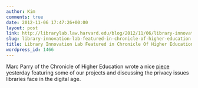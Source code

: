 ```yaml
---
author: Kim
comments: true
date: 2012-11-06 17:47:26+00:00
layout: post
link: http://librarylab.law.harvard.edu/blog/2012/11/06/library-innovation-lab-featured-in-chronicle-of-higher-education/
slug: library-innovation-lab-featured-in-chronicle-of-higher-education
title: Library Innovation Lab Featured in Chronicle Of Higher Education
wordpress_id: 1466
---
```


Marc Parry of the Chronicle of Higher Education wrote a nice [piece ](http://chronicle.com/article/As-Libraries-Go-Digital/135514)yesterday featuring some of our projects and discussing the privacy issues libraries face in the digital age.
